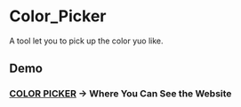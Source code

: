 # Color_Picker

A tool let you to pick up the color yuo like.
<br/>

## Demo

### **[COLOR PICKER](http://www.yschen25.com/portfolio/colorPicker/) -> Where You Can See the Website**
<br/>
